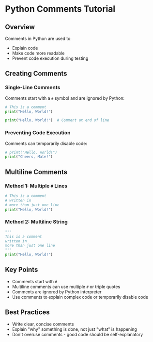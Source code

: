 # Python Comments Tutorial

## Overview
Comments in Python are used to:
- Explain code
- Make code more readable
- Prevent code execution during testing

## Creating Comments

### Single-Line Comments
Comments start with a `#` symbol and are ignored by Python:

```python
# This is a comment
print("Hello, World!")

print("Hello, World!")  # Comment at end of line
```

### Preventing Code Execution
Comments can temporarily disable code:

```python
# print("Hello, World!")
print("Cheers, Mate!")
```

## Multiline Comments

### Method 1: Multiple `#` Lines
```python
# This is a comment
# written in
# more than just one line
print("Hello, World!")
```

### Method 2: Multiline String
```python
"""
This is a comment
written in
more than just one line
"""
print("Hello, World!")
```

## Key Points
- Comments start with `#`
- Multiline comments can use multiple `#` or triple quotes
- Comments are ignored by Python interpreter
- Use comments to explain complex code or temporarily disable code

## Best Practices
- Write clear, concise comments
- Explain "why" something is done, not just "what" is happening
- Don't overuse comments - good code should be self-explanatory